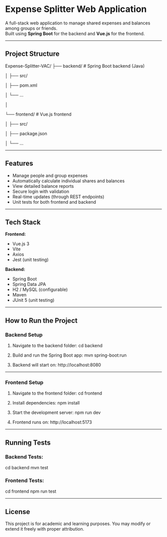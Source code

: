 #  Expense Splitter Web Application

A full-stack web application to manage shared expenses and balances among groups or friends.  
Built using **Spring Boot** for the backend and **Vue.js** for the frontend.

---

##  Project Structure

Expense-Splitter-VAC/
├── backend/        # Spring Boot backend (Java)

│   ├── src/

│   ├── pom.xml

│   └── ...

│

└── frontend/       # Vue.js frontend

│   ├── src/
    
│   ├── package.json
    
│   └── ...

---

##  Features

-  Manage people and group expenses
-  Automatically calculate individual shares and balances
-  View detailed balance reports
-  Secure login with validation
-  Real-time updates (through REST endpoints)
-  Unit tests for both frontend and backend

---

##  Tech Stack

**Frontend:**
- Vue.js 3
- Vite
- Axios
- Jest (unit testing)

**Backend:**
- Spring Boot
- Spring Data JPA
- H2 / MySQL (configurable)
- Maven
- JUnit 5 (unit testing)

---

##  How to Run the Project

###  Backend Setup

1. Navigate to the backend folder:
   cd backend

2. Build and run the Spring Boot app:
   mvn spring-boot:run

3. Backend will start on:
   http://localhost:8080

---

###  Frontend Setup

1. Navigate to the frontend folder:
   cd frontend

2. Install dependencies:
   npm install

3. Start the development server:
   npm run dev

4. Frontend runs on:
   http://localhost:5173

---

##  Running Tests

### Backend Tests:
cd backend
mvn test

### Frontend Tests:
cd frontend
npm run test

---

##  License

This project is for academic and learning purposes.
You may modify or extend it freely with proper attribution.
